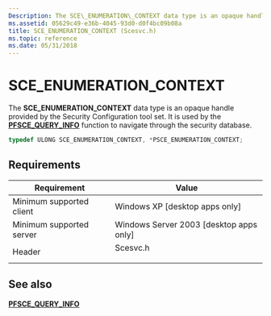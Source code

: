 ```yaml
---
Description: The SCE\_ENUMERATION\_CONTEXT data type is an opaque handle provided by the Security Configuration tool set. It is used by the PFSCE\_QUERY\_INFO function to navigate through the security database.
ms.assetid: 05629c49-e36b-4045-93d0-d0f4bc09b08a
title: SCE_ENUMERATION_CONTEXT (Scesvc.h)
ms.topic: reference
ms.date: 05/31/2018
---
```


# SCE\_ENUMERATION\_CONTEXT

The **SCE\_ENUMERATION\_CONTEXT** data type is an opaque handle provided by the Security Configuration tool set. It is used by the [**PFSCE\_QUERY\_INFO**](/windows/win32/api/scesvc/nc-scesvc-pfsce_query_info) function to navigate through the security database.


```C++
typedef ULONG SCE_ENUMERATION_CONTEXT, *PSCE_ENUMERATION_CONTEXT;
```



## Requirements



| Requirement | Value |
|-------------------------------------|-------------------------------------------------------------------------------------|
| Minimum supported client<br/> | Windows XP \[desktop apps only\]<br/>                                         |
| Minimum supported server<br/> | Windows Server 2003 \[desktop apps only\]<br/>                                |
| Header<br/>                   | <dl> <dt>Scesvc.h</dt> </dl> |



## See also

<dl> <dt>

[**PFSCE\_QUERY\_INFO**](/windows/win32/api/scesvc/nc-scesvc-pfsce_query_info)
</dt> </dl>

 

